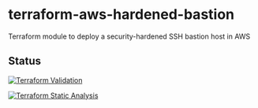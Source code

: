 terraform-aws-hardened-bastion
==============================

Terraform module to deploy a security-hardened SSH bastion host in AWS


## Status

[![Terraform Validation](https://github.com/ordinaryexperts/terraform-aws-hardened-bastion/actions/workflows/terraform_validation.yml/badge.svg)](https://github.com/ordinaryexperts/terraform-aws-hardened-bastion/actions/workflows/terraform_validation.yml)

[![Terraform Static Analysis](https://github.com/ordinaryexperts/terraform-aws-hardened-bastion/actions/workflows/terraform_static_analysis.yml/badge.svg)](https://github.com/ordinaryexperts/terraform-aws-hardened-bastion/actions/workflows/terraform_static_analysis.yml)
